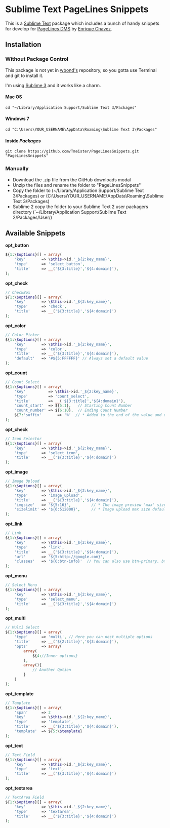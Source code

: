 Sublime Text PageLines Snippets
==================

This is a [Sublime Text][sublime] package which includes a bunch of handy snippets for develop for [PageLines DMS][pagelines] by [Enrique Chavez][enriquechavez].

## Installation ##

### Without Package Control ###

This package is not yet in [wbond's][package_control] repository, so you gotta use Terminal and git to install it.

I'm using [Sublime 3][sublime3] and it works like a charm.

#### Mac OS ####

    cd "~/Library/Application Support/Sublime Text 3/Packages"

#### Windows 7 ####

    cd "C:\Users\YOUR_USERNAME\AppData\Roaming\Sublime Text 3\Packages"

#### Inside _Packages_ ####

    git clone https://github.com/Tmeister/PageLinesSnippets.git "PageLinesSnippets"

### Manually

* Download the .zip file from the GitHub downloads modal
* Unzip the files and rename the folder to "PageLinesSnippets"
* Copy the folder to (~/Library/Application Support/Sublime Text 3/Packages) or (C:\Users\YOUR_USERNAME\AppData\Roaming\Sublime Text 3\Packages)
* Sublime 2 copy the folder to your Sublime Text 2 user packagers directory (`~/Library/Application Support/Sublime Text 2/Packages/User/)

## Available Snippets ##

__opt_button__

```php
${1:\$options}[] = array(
    'key'       => \$this->id.'_${2:key_name}',
    'type'      => 'select_button',
    'title'     => __('${3:title}','${4:domain}'),
);
```

__opt_check__

```php
// CheckBox
${1:\$options}[] = array(
    'key'       => \$this->id.'_${2:key_name}',
    'type'      => 'check',
    'title'     => __('${3:title}','${4:domain}')
);
```

__opt_color__

```php
// Color Picker
${1:\$options}[] = array(
    'key'       => \$this->id.'_${2:key_name}',
    'type'      => 'color',
    'title'     => __('${3:title}','${4:domain}'),
    'default'   => '#${5:FFFFFF}' // Always set a default value
);
```

__opt_count__

```php
// Count Select
${1:\$options}[] = array(
    'key'          => \$this->id.'_${2:key_name}',
    'type'         => 'count_select',
    'title'        => __('${3:title}','${4:domain}'),
    'count_start'  => ${5:1},   // Starting Count Number
    'count_number' => ${6:10},  // Ending Count Number
    ${7:'suffix'       => '%'  // * Added to the end of the value and optional}
);
```

__opt_check__

```php
// Icon Selector
${1:\$options}[] = array(
    'key'       => \$this->id.'_${2:key_name}',
    'type'      => 'select_icon',
    'title'     => __('${3:title}','${4:domain}')
);
```

__opt_image__


```php
// Image Upload
${1:\$options}[] = array(
    'key'       => \$this->id.'_${2:key_name}',
    'type'      => 'image_upload',
    'title'     => __('${3:title}','${4:domain}'),
    'imgsize'   => '${5:16}',         // * The image preview 'max' size
    'sizelimit' => '${6:512000}',     // * Image upload max size default 512kb
);
```

__opt_link__


```php
// Link
${1:\$options}[] = array(
    'key'       => \$this->id.'_${2:key_name}',
    'type'      => 'link',
    'title'     => __('${3:title}','${4:domain}'),
    'url'       => '${5:http://google.com}',
    'classes'   => '${6:btn-info}'  // You can also use btn-primary, btn-warning, btn-success, btn-inverse
);
```

__opt_menu__


```php
// Select Menu
${1:\$options}[] = array(
    'key'       => \$this->id.'_${2:key_name}',
    'type'      => 'select_menu',
    'title'     => __('${3:title}','${4:domain}')
);
```

__opt_multi__


```php
// Multi Select
${1:\$options}[] = array(
    'type'      => 'multi', // Here you can nest multiple options
    'title'     => __('${2:title}','${3:domain}'),
    'opts'      => array(
        array(
            ${4://Inner options}
        ),
        array(){
            // Another Option
        }
    )
);
```

__opt_template__


```php
// Template
${1:\$options}[] = array(
    'span'      => 2
    'key'       => \$this->id.'_${2:key_name}',
    'type'      => 'template',
    'title'     => __('${3:title}','${4:domain}'),
    'template'  => ${5:\$template}
);
```

__opt_text__


```php
// Text Field
${1:\$options}[] = array(
    'key'       => \$this->id.'_${2:key_name}',
    'type'      => 'text',
    'title'     => __('${3:title}','${4:domain}')
);
```

__opt_textarea__


```php
// TextArea Field
${1:\$options}[] = array(
    'key'       => \$this->id.'_${2:key_name}',
    'type'      => 'textarea',
    'title'     => __('${3:title}','${4:domain}')
);
```

[sublime]: http://www.sublimetext.com/
[sublime3]: http://www.sublimetext.com/3
[pagelines]: http://pagelines.com
[enriquechavez]: http://enriquechavez.com
[package_control]: http://wbond.net/sublime_packages/package_control

